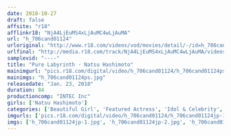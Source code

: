 ```yaml
---
date: 2018-10-27
draft: false
affsite: "r18"
afflinkr18: "NjA4LjEuMS4xLjAuMC4wLjAuMA"
url: "h_706cand01124"
urloriginal: "http://www.r18.com/videos/vod/movies/detail/-/id=h_706cand01124"
urlfinal: "http://media.r18.com/track/NjA4LjEuMS4xLjAuMC4wLjAuMA/videos/vod/movies/detail/-/id=h_706cand01124"
samplevid: "----"
title: "Pure Labyrinth - Natsu Hashimoto"
mainimgurl: "pics.r18.com/digital/video/h_706cand01124/h_706cand01124ps.jpg"
mainimgs: "h_706cand01124ps.jpg"
releasedate: "Jan. 23, 2018"
duration: 84
productioncomp: "INTEC Inc"
girls: ['Natsu Hashimoto']
categories: ['Beautiful Girl', 'Featured Actress', 'Idol & Celebrity', 'Idol Video']
imgurls: ['pics.r18.com/digital/video/h_706cand01124/h_706cand01124jp-1.jpg', 'pics.r18.com/digital/video/h_706cand01124/h_706cand01124jp-2.jpg', 'pics.r18.com/digital/video/h_706cand01124/h_706cand01124jp-3.jpg', 'pics.r18.com/digital/video/h_706cand01124/h_706cand01124jp-4.jpg', 'pics.r18.com/digital/video/h_706cand01124/h_706cand01124jp-5.jpg', 'pics.r18.com/digital/video/h_706cand01124/h_706cand01124jp-6.jpg', 'pics.r18.com/digital/video/h_706cand01124/h_706cand01124jp-7.jpg', 'pics.r18.com/digital/video/h_706cand01124/h_706cand01124jp-8.jpg', 'pics.r18.com/digital/video/h_706cand01124/h_706cand01124jp-9.jpg', 'pics.r18.com/digital/video/h_706cand01124/h_706cand01124jp-10.jpg', 'pics.r18.com/digital/video/h_706cand01124/h_706cand01124jp-11.jpg', 'pics.r18.com/digital/video/h_706cand01124/h_706cand01124jp-12.jpg', 'pics.r18.com/digital/video/h_706cand01124/h_706cand01124jp-13.jpg', 'pics.r18.com/digital/video/h_706cand01124/h_706cand01124jp-14.jpg', 'pics.r18.com/digital/video/h_706cand01124/h_706cand01124jp-15.jpg', 'pics.r18.com/digital/video/h_706cand01124/h_706cand01124jp-16.jpg', 'pics.r18.com/digital/video/h_706cand01124/h_706cand01124jp-17.jpg', 'pics.r18.com/digital/video/h_706cand01124/h_706cand01124jp-18.jpg', 'pics.r18.com/digital/video/h_706cand01124/h_706cand01124jp-19.jpg', 'pics.r18.com/digital/video/h_706cand01124/h_706cand01124jp-20.jpg']
imgs: ['h_706cand01124jp-1.jpg', 'h_706cand01124jp-2.jpg', 'h_706cand01124jp-3.jpg', 'h_706cand01124jp-4.jpg', 'h_706cand01124jp-5.jpg', 'h_706cand01124jp-6.jpg', 'h_706cand01124jp-7.jpg', 'h_706cand01124jp-8.jpg', 'h_706cand01124jp-9.jpg', 'h_706cand01124jp-10.jpg', 'h_706cand01124jp-11.jpg', 'h_706cand01124jp-12.jpg', 'h_706cand01124jp-13.jpg', 'h_706cand01124jp-14.jpg', 'h_706cand01124jp-15.jpg', 'h_706cand01124jp-16.jpg', 'h_706cand01124jp-17.jpg', 'h_706cand01124jp-18.jpg', 'h_706cand01124jp-19.jpg', 'h_706cand01124jp-20.jpg']
---
```

